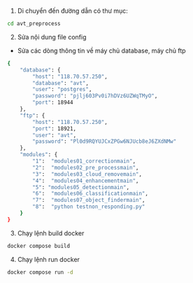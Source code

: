 1. Di chuyển đến đường dẫn có thư mục:
```bash
cd avt_preprocess
```
2. Sửa nội dung file config
- Sửa các dòng thông tin về máy chủ database, máy chủ ftp
```bash
{
    "database": {
        "host": "118.70.57.250",
        "database": "avt",
        "user": "postgres",
        "password": "pjlj603Pv0i7hDVz6UZWqTMyO",
        "port": 18944
    },
    "ftp": {
        "host": "118.70.57.250",
        "port": 18921,
        "user": "avt",
        "password": "Pl0d9RQYUJCxZPGw6NJUcb8eJ6ZXdNMw"
    },
    "modules": {
        "1":  "modules01_correctionmain",
        "2":  "modules02_pre_processmain",
        "3":  "modules03_cloud_removemain",
        "4":  "modules04_enhancementmain",
        "5": "modules05_detectionmain",
        "6":  "modules06_classificationmain",
        "7":  "modules07_object_findermain",
        "8":  "python testnon_responding.py"
    }
}
```
3. Chạy lệnh build docker
```bash
docker compose build
```
4. Chạy lệnh run docker
```bash
docker compose run -d
```
